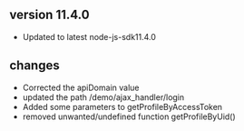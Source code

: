 ## version 11.4.0
- Updated to latest node-js-sdk11.4.0

## changes
- Corrected the apiDomain value
- updated the path /demo/ajax_handler/login
- Added some parameters to getProfileByAccessToken
- removed unwanted/undefined function getProfileByUid()